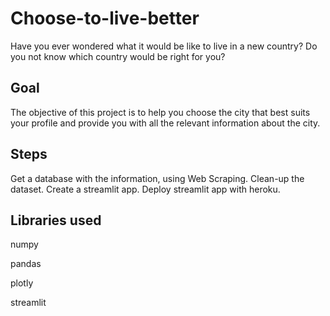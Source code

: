 # Choose-to-live-better

Have you ever wondered what it would be like to live in a new country? Do you not know which country would be right for you? 

## Goal

The objective of this project is to help you choose the city that best suits your profile and provide you with all the relevant information about the city.

## Steps

Get a database with the information, using Web Scraping.
Clean-up the dataset.
Create a streamlit app.
Deploy streamlit app with heroku.

## Libraries used

numpy

pandas

plotly

streamlit
